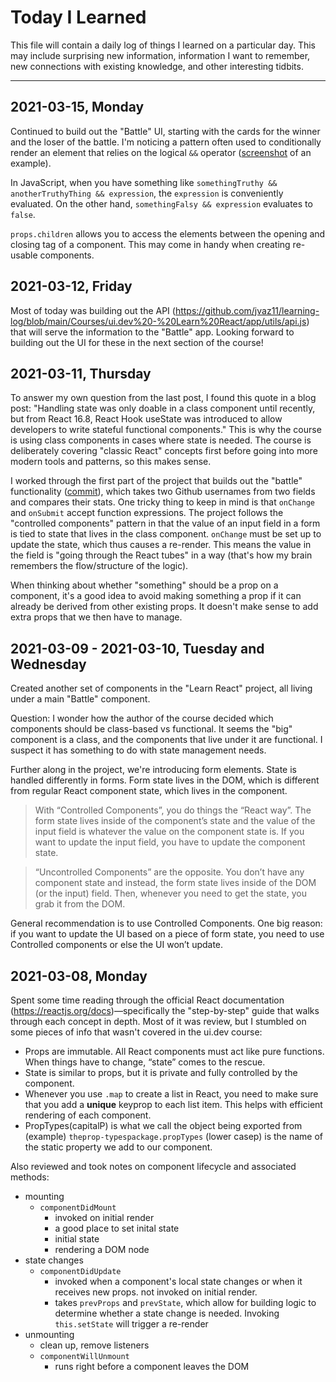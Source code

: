 # Today I Learned

This file will contain a daily log of things I learned on a particular day. This may include surprising new information, information I want to remember, new connections with existing knowledge, and other interesting tidbits.

---
## 2021-03-15, Monday

Continued to build out the "Battle" UI, starting with the cards for the winner and the loser of the battle. I'm noticing a pattern often used to conditionally render an element that relies on the logical `&&` operator ([screenshot](https://cdn.zappy.app/79c3d0071927392da1018aca2a629681.png) of an example).

In JavaScript, when you have something like `somethingTruthy && anotherTruthyThing && expression`, the `expression` is conveniently evaluated. On the other hand, `somethingFalsy && expression` evaluates to `false`.

`props.children` allows you to access the elements between the opening and closing tag of a component. This may come in handy when creating re-usable components.

## 2021-03-12, Friday

Most of today was building out the API (https://github.com/jvaz11/learning-log/blob/main/Courses/ui.dev%20-%20Learn%20React/app/utils/api.js) that will serve the information to the "Battle" app. Looking forward to building out the UI for these in the next section of the course!
## 2021-03-11, Thursday

To answer my own question from the last post, I found this quote in a blog post: "Handling state was only doable in a class component until recently, but from React 16.8, React Hook useState was introduced to allow developers to write stateful functional components." This is why the course is using class components in cases where state is needed. The course is deliberately covering "classic React" concepts first before going into more modern tools and patterns, so this makes sense.

I worked through the first part of the project that builds out the "battle" functionality ([commit](https://github.com/jvaz11/learning-log/commit/b0cba1d8423c45a7b420277657cad0deab52affd)), which takes two Github usernames from two fields and compares their stats. One tricky thing to keep in mind is that `onChange` and `onSubmit` accept function expressions. The project follows the "controlled components" pattern in that the value of an input field in a form is tied to state that lives in the class component. `onChange` must be set up to update the state, which thus causes a re-render. This means the value in the field is "going through the React tubes" in a way (that's how my brain remembers the flow/structure of the logic).

When thinking about whether "something" should be a prop on a component, it's a good idea to avoid making something a prop if it can already be derived from other existing props. It doesn't make sense to add extra props that we then have to manage.

## 2021-03-09 - 2021-03-10, Tuesday and Wednesday

Created another set of components in the "Learn React" project, all living under a main "Battle" component.

Question: I wonder how the author of the course decided which components should be class-based vs functional. It seems the "big" component is a class, and the components that live under it are functional. I suspect it has something to do with state management needs.

Further along in the project, we're introducing form elements. State is handled differently in forms. Form state lives in the DOM, which is different from regular React component state, which lives in the component. 

> With “Controlled Components”, you do things the “React way”. The form state lives inside of the component’s state and the value of the input field is whatever the value on the component state is. If you want to update the input field, you have to update the component state.

> “Uncontrolled Components” are the opposite. You don’t have any component state and instead, the form state lives inside of the DOM (or the input) field. Then, whenever you need to get the state, you grab it from the DOM.

General recommendation is to use Controlled Components. One big reason: if you want to update the UI based on a piece of form state, you need to use Controlled components or else the UI won’t update.
## 2021-03-08, Monday

Spent some time reading through the official React documentation (https://reactjs.org/docs)—specifically the "step-by-step" guide that walks through each concept in depth. Most of it was review, but I stumbled on some pieces of info that wasn't covered in the ui.dev course:

- Props are immutable. All React components must act like pure functions. When things have to change, “state” comes to the rescue.
- State is similar to props, but it is private and fully controlled by the component.
- Whenever you use `.map` to create a list in React, you need to make sure that you add a **unique** keyprop to each list item. This helps with efficient rendering of each component.
- PropTypes(capitalP) is what we call the object being exported from (example)  `theprop-typespackage.propTypes` (lower casep) is the name of the static property we add to our component.

Also reviewed and took notes on component lifecycle and associated methods:
- mounting
    - `componentDidMount`
        - invoked on initial render
        - a good place to set inital state
        - initial state
        - rendering a DOM node
- state changes
    -   `componentDidUpdate`
        - invoked when a component's local state changes or when it receives new props. not invoked on initial render.
        - takes `prevProps` and `prevState`, which allow for building logic to determine whether a state change is needed. Invoking `this.setState` will trigger a re-render
- unmounting
    - clean up, remove listeners
    - `componentWillUnmount`
        - runs right before a component leaves the DOM